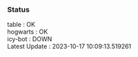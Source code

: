 ### Status


table : OK  
hogwarts : OK  
icy-bot : DOWN  
Latest Update : 2023-10-17 10:09:13.519261
